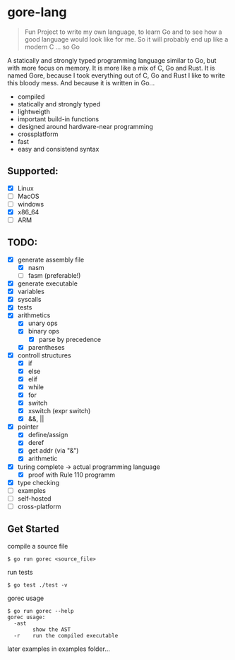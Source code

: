 # gore-lang

> Fun Project to write my own language, to learn Go and to see how a good language would look like for me. So it will probably end up like a modern C ... so Go

A statically and strongly typed programming language similar to Go, but with more focus on memory. It is more like a mix of C, Go and Rust.
It is named Gore, because I took everything out of C, Go and Rust I like to write this bloody mess.
And because it is written in Go...

* compiled
* statically and strongly typed
* lightweigth
* important build-in functions
* designed around hardware-near programming
* crossplatform
* fast
* easy and consistend syntax

## Supported:
* [x] Linux
* [ ] MacOS
* [ ] windows
* [x] x86_64
* [ ] ARM

## TODO:
* [x] generate assembly file
  * [x] nasm
  * [ ] fasm (preferable!)
* [x] generate executable
* [x] variables
* [x] syscalls
* [x] tests
* [x] arithmetics
  * [x] unary ops
  * [x] binary ops
    * [x] parse by precedence
  * [x] parentheses
* [x] controll structures
  * [x] if
  * [x] else
  * [x] elif
  * [x] while
  * [x] for
  * [x] switch
  * [x] xswitch (expr switch)
  * [x] &&, ||
* [x] pointer
  * [x] define/assign
  * [x] deref
  * [x] get addr (via "&")
  * [x] arithmetic
* [x] turing complete -> actual programming language
  * [x] proof with Rule 110 programm
* [x] type checking
* [ ] examples
* [ ] self-hosted
* [ ] cross-platform

## Get Started

compile a source file
```console
$ go run gorec <source_file>
```
run tests
```console
$ go test ./test -v
```
gorec usage
```console
$ go run gorec --help
gorec usage:
  -ast
    	show the AST
  -r	run the compiled executable
```

later examples in examples folder...
